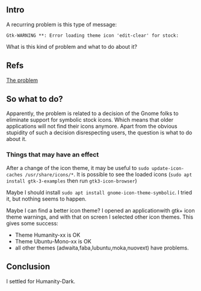 ## Intro
A recurring problem is this type of message:
```
Gtk-WARNING **: Error loading theme icon 'edit-clear' for stock:
```

What is this kind of problem and what to do about it?

## Refs

[The problem](https://jjacky.com/2013-10-08-fixing-the-gnome-3.10-upgrade/)

## So what to do?

Apparently, the problem is related to a decision of the Gnome folks to eliminate support for symbolic stock icons.
Which means that older applications will not find their icons anymore. Apart from the obvious stupidity of such a decision disrespecting users,
the question is what to do about it.

### Things that may have an effect

After a change of the icon theme, it may be useful to ```sudo update-icon-caches /usr/share/icons/*```.
It is possible to see the loaded icons (```sudo apt install gtk-3-examples``` then run ```gtk3-icon-browser```)


Maybe I should install ```sudo apt install gnome-icon-theme-symbolic```. I tried it, but nothing seems to happen.

Maybe I can find a better icon theme? I opened an applicationwith gtk+ icon theme warnings, and with that on screen I selected other icon themes.
This gives some success:
- Theme Humanity-xx is OK
- Theme Ubuntu-Mono-xx is OK
- all other themes (adwaita,faba,lubuntu,moka,nuovext) have problems.

## Conclusion

I settled for Humanity-Dark.
